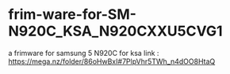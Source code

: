 # frim-ware-for-SM-N920C_KSA_N920CXXU5CVG1
a frimware for samsung 5 N920C for ksa
link : https://mega.nz/folder/86oHwBxI#7PlpVhr5TWh_n4dOO8HtaQ
